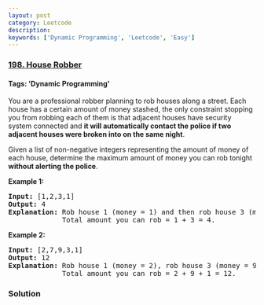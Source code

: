 ```yaml
---
layout: post
category: Leetcode
description: 
keywords: ['Dynamic Programming', 'Leetcode', 'Easy']
---
```

### [198. House Robber](https://leetcode.com/problems/house-robber)

#### Tags: 'Dynamic Programming'

<div class="content__u3I1 question-content__JfgR"><div><p>You are a professional robber planning to rob houses along a street. Each house has a certain amount of money stashed, the only constraint stopping you from robbing each of them is that adjacent houses have security system connected and <b>it will automatically contact the police if two adjacent houses were broken into on the same night</b>.</p>
<p>Given a list of non-negative integers representing the amount of money of each house, determine the maximum amount of money you can rob tonight <b>without alerting the police</b>.</p>
<p><strong>Example 1:</strong></p>
<pre><strong>Input:</strong> [1,2,3,1]
<strong>Output:</strong> 4
<strong>Explanation:</strong> Rob house 1 (money = 1) and then rob house 3 (money = 3).
             Total amount you can rob = 1 + 3 = 4.</pre>
<p><strong>Example 2:</strong></p>
<pre><strong>Input:</strong> [2,7,9,3,1]
<strong>Output:</strong> 12
<strong>Explanation:</strong> Rob house 1 (money = 2), rob house 3 (money = 9) and rob house 5 (money = 1).
             Total amount you can rob = 2 + 9 + 1 = 12.
</pre>
</div></div>

### Solution
